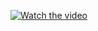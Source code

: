 [![Watch the video](https://img.youtube.com/vi/<VIDEO_ID>/hqdefault.jpg)](Video_2024-11-17_194048.mp4)


